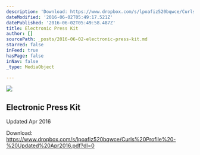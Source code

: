 ```yaml
---
description: 'Download: https://www.dropbox.com/s/lpoafiz520bqwce/Curls%20Profile%20-%20Updated%20Apr2016.pdf?dl=0'
dateModified: '2016-06-02T05:49:17.521Z'
datePublished: '2016-06-02T05:49:58.487Z'
title: Electronic Press Kit
author: []
sourcePath: _posts/2016-06-02-electronic-press-kit.md
starred: false
inFeed: true
hasPage: false
inNav: false
_type: MediaObject

---
```

<article style=""><img src="https://the-grid-user-content.s3-us-west-2.amazonaws.com/f7188fd7-4989-4d0b-9fbc-760bd1bed074.png" /><h1>Electronic Press Kit</h1><p>Updated Apr 2016</p></article>

Download: https://www.dropbox.com/s/lpoafiz520bqwce/Curls%20Profile%20-%20Updated%20Apr2016.pdf?dl=0